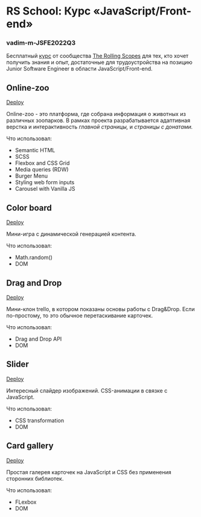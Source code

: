 # RS School: Курс «JavaScript/Front-end»
### vadim-m-JSFE2022Q3

Бесплатный [курс](https://rs.school/js/) от сообщества [The Rolling Scopes](http://rollingscopes.com/) для тех, кто хочет получить знания и опыт, достаточные для трудоустройства на позицию Junior Software Engineer в области JavaScript/Front-end.

## Online-zoo

[Deploy](https://app.netlify.com/sites/webvm-online-zoo/overview)

Online-zoo - это платформа, где собрана информация о животных из различных зоопарков. В рамках проекта разрабатывается адаптивная верстка и интерактивность _главной страницы,_ и _страницы с донатами._

Что использовал:

- Semantic HTML
- SCSS
- Flexbox and CSS Grid
- Media queries (RDW)
- Burger Menu
- Styling web form inputs
- Carousel with Vanilla JS

## Color board

[Deploy](https://webvm-color-board.netlify.app/)

Мини-игра с динамической генерацией контента.

Что использовал:

- Math.random()
- DOM

## Drag and Drop

[Deploy](https://webvm-drag-n-drop.netlify.app/)

Мини-клон trello, в котором показаны основы работы с Drag&Drop. Если по-простому, то это обычное перетаскивание карточек.

Что использовал:

- Drag and Drop API
- DOM

## Slider

[Deploy](https://webvm-slider.netlify.app/)

Интересный слайдер изображений. CSS-анимации в связке с JavaScript.

Что использовал:

- CSS transformation
- DOM

## Card gallery

[Deploy](https://webvm-card-gallery.netlify.app/)

Простая галерея карточек на JavaScript и CSS без применения сторонних библиотек.

Что использовал:

- FLexbox
- DOM
